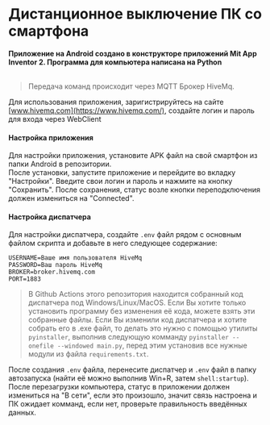 # Дистанционное выключение ПК со смартфона
**Приложение на Android создано в конструкторе приложений Mit App Inventor 2. Программа для компьютера написана на Python**<br>
<br>
> Передача команд происходит через MQTT Брокер HiveMq.<br>

Для использования приложения, заригистрируйтесь на сайте [www.hivemq.com](https://www.hivemq.com/), создайте логин и пароль для входа через WebClient<br>
#### Настройка приложения
Для настройки приложения, установите APK файл на свой смартфон из папки Android в репозитории.<br>
После установки, запустите приложение и перейдите во вкладку "Настройки". Введите свои логин и пароль и нажмите на кнопку "Сохранить". После сохранения, статус возле кнопки переподключения должен измениться на "Connected".
#### Настройка диспатчера
Для настройки диспатчера, создайте `.env` файл рядом с основным файлом скрипта и добавьте в него следующее содержание:<br>
```
USERNAME=Ваше имя пользователя HiveMq
PASSWORD=Ваш пароль HiveMq
BROKER=broker.hivemq.com
PORT=1883
```
> В Github Actions этого репозитория находится собранный код диспатчера под Windows/Linux/MacOS. Если Вы хотите только установить программу без изменения её кода, можете взять эти собранные файлы. Если Вы изменили код диспатчера и хотите собрать его в .exe файл, то делать это нужно с помощью утилиты `pyinstaller`, выполнив следующую комманду `pyinstaller --onefile --windowed main.py`, перед этим установив все нужные модули из файла `requirements.txt`.

После создания `.env` файла, перенесите диспатчер и `.env` файл в папку автозапуска (найти её можно выполнив Win+R, затем `shell:startup`). После перезагрузки компьютера, статус в приложении должен измениться на "В сети", если это произошло, значит связь настроена и ПК ожидает комманд, если нет, проверьте правильность введённых данных.
